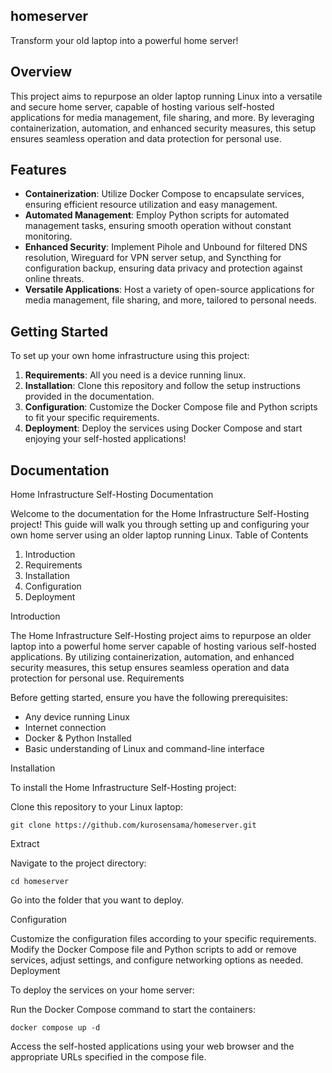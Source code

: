 ## homeserver

Transform your old laptop into a powerful home server!

## Overview

This project aims to repurpose an older laptop running Linux into a versatile and secure home server, capable of hosting various self-hosted applications for media management, file sharing, and more. By leveraging containerization, automation, and enhanced security measures, this setup ensures seamless operation and data protection for personal use.

## Features

- **Containerization**: Utilize Docker Compose to encapsulate services, ensuring efficient resource utilization and easy management.
- **Automated Management**: Employ Python scripts for automated management tasks, ensuring smooth operation without constant monitoring.
- **Enhanced Security**: Implement Pihole and Unbound for filtered DNS resolution, Wireguard for VPN server setup, and Syncthing for configuration backup, ensuring data privacy and protection against online threats.
- **Versatile Applications**: Host a variety of open-source applications for media management, file sharing, and more, tailored to personal needs.

## Getting Started

To set up your own home infrastructure using this project:

1. **Requirements**: All you need is a device running linux.
2. **Installation**: Clone this repository and follow the setup instructions provided in the documentation.
3. **Configuration**: Customize the Docker Compose file and Python scripts to fit your specific requirements.
4. **Deployment**: Deploy the services using Docker Compose and start enjoying your self-hosted applications!

## Documentation
Home Infrastructure Self-Hosting Documentation

Welcome to the documentation for the Home Infrastructure Self-Hosting project! This guide will walk you through setting up and configuring your own home server using an older laptop running Linux.
Table of Contents

1. Introduction
2. Requirements
3. Installation
4. Configuration
5. Deployment

Introduction

The Home Infrastructure Self-Hosting project aims to repurpose an older laptop into a powerful home server capable of hosting various self-hosted applications. By utilizing containerization, automation, and enhanced security measures, this setup ensures seamless operation and data protection for personal use.
Requirements

Before getting started, ensure you have the following prerequisites:

- Any device running Linux
- Internet connection
- Docker & Python Installed
- Basic understanding of Linux and command-line interface

Installation

To install the Home Infrastructure Self-Hosting project:

Clone this repository to your Linux laptop:
    
    git clone https://github.com/kurosensama/homeserver.git

Extract

Navigate to the project directory:

    cd homeserver

Go into the folder that you want to deploy.

Configuration

Customize the configuration files according to your specific requirements. Modify the Docker Compose file and Python scripts to add or remove services, adjust settings, and configure networking options as needed.
Deployment

To deploy the services on your home server:

Run the Docker Compose command to start the containers:

    docker compose up -d

Access the self-hosted applications using your web browser and the appropriate URLs specified in the compose file.

